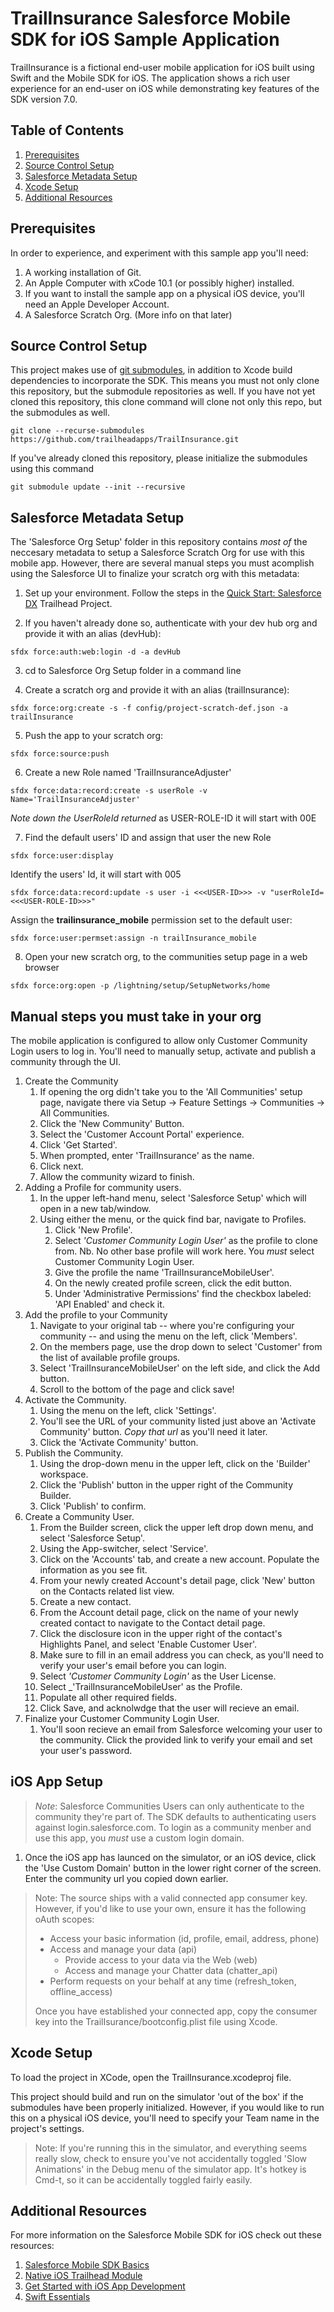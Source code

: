 # TrailInsurance Salesforce Mobile SDK for iOS Sample Application

TrailInsurance is a fictional end-user mobile application for iOS built using Swift and the Mobile SDK for iOS. The application shows a rich user experience for an end-user on iOS while demonstrating key features of the SDK version 7.0.

## Table of Contents

1. [Prerequisites](#pre)
1. [Source Control Setup](#download)
1. [Salesforce Metadata Setup](#sfMetadata)
1. [Xcode Setup](#xcode)
1. [Additional Resources](#resources)

## Prerequisites <a name="pre"></a>

In order to experience, and experiment with this sample app you'll need:

1. A working installation of Git.
2. An Apple Computer with xCode 10.1 (or possibly higher) installed.
3. If you want to install the sample app on a physical iOS device, you'll need an Apple Developer Account.
4. A Salesforce Scratch Org. (More info on that later)

## Source Control Setup <a name="download"></a>

This project makes use of [git submodules](https://git-scm.com/book/en/v2/Git-Tools-Submodules), in addition to Xcode build dependencies to incorporate the SDK. This means you must not only clone this repository, but the submodule repositories as well. If you have not yet cloned this repository, this clone command will clone not only this repo, but the submodules as well.

```console
git clone --recurse-submodules https://github.com/trailheadapps/TrailInsurance.git
```

If you've already cloned this repository, please initialize the submodules using this command

```console
git submodule update --init --recursive
```

## Salesforce Metadata Setup <a name="sfMetadata"></a>

The 'Salesforce Org Setup' folder in this repository contains _most of_ the neccesary metadata to setup a Salesforce Scratch Org for use with this mobile app. However, there are several manual steps you must acomplish using the Salesforce UI to finalize your scratch org with this metadata:

1. Set up your environment. Follow the steps in the [Quick Start: Salesforce DX](https://trailhead.salesforce.com/en/content/learn/projects/quick-start-salesforce-dx) Trailhead Project.

2. If you haven't already done so, authenticate with your dev hub org and provide it with an alias (devHub):

```
sfdx force:auth:web:login -d -a devHub
```

3. cd to Salesforce Org Setup folder in a command line

4. Create a scratch org and provide it with an alias (trailInsurance):

```
sfdx force:org:create -s -f config/project-scratch-def.json -a trailInsurance
```

5. Push the app to your scratch org:

```
sfdx force:source:push
```

6. Create a new Role named 'TrailInsuranceAdjuster'

```
sfdx force:data:record:create -s userRole -v Name='TrailInsuranceAdjuster'
```

_Note down the UserRoleId returned_ as USER-ROLE-ID it will start with 00E

7. Find the default users' ID and assign that user the new Role

```
sfdx force:user:display
```

Identify the users' Id, it will start with 005

```
sfdx force:data:record:update -s user -i <<<USER-ID>>> -v "userRoleId=<<<USER-ROLE-ID>>>"
```

Assign the **trailinsurance_mobile** permission set to the default user:

```
sfdx force:user:permset:assign -n trailInsurance_mobile
```

8. Open your new scratch org, to the communities setup page in a web browser

```
sfdx force:org:open -p /lightning/setup/SetupNetworks/home
```

## Manual steps you must take in your org

The mobile application is configured to allow only Customer Community Login users to log in. You'll need to manually setup, activate and publish a community through the UI.

1. Create the Community
   1. If opening the org didn't take you to the 'All Communities' setup page, navigate there via Setup -> Feature Settings -> Communities -> All Communities.
   2. Click the 'New Community' Button.
   3. Select the 'Customer Account Portal' experience.
   4. Click 'Get Started'.
   5. When prompted, enter 'TrailInsurance' as the name.
   6. Click next.
   7. Allow the community wizard to finish.
2. Adding a Profile for community users.
   1. In the upper left-hand menu, select 'Salesforce Setup' which will open in a new tab/window.
   2. Using either the menu, or the quick find bar, navigate to Profiles.
      1. Click 'New Profile'.
      2. Select _'Customer Community Login User'_ as the profile to clone from. Nb. No other base profile will work here. You _must_ select Customer Community Login User.
      3. Give the profile the name 'TrailInsuranceMobileUser'.
      4. On the newly created profile screen, click the edit button.
      5. Under 'Administrative Permissions' find the checkbox labeled: 'API Enabled' and check it.
3. Add the profile to your Community
   1. Navigate to your original tab -- where you're configuring your community -- and using the menu on the left, click 'Members'.
   2. On the members page, use the drop down to select 'Customer' from the list of available profile groups.
   3. Select 'TrailInsuranceMobileUser' on the left side, and click the Add button.
   4. Scroll to the bottom of the page and click save!
4. Activate the Community.
   1. Using the menu on the left, click 'Settings'.
   2. You'll see the URL of your community listed just above an 'Activate Community' button. _Copy that url_ as you'll need it later.
   3. Click the 'Activate Community' button.
5. Publish the Community.
   1. Using the drop-down menu in the upper left, click on the 'Builder' workspace.
   2. Click the 'Publish' button in the upper right of the Community Builder.
   3. Click 'Publish' to confirm.
6. Create a Community User.
   1. From the Builder screen, click the upper left drop down menu, and select 'Salesforce Setup'.
   2. Using the App-switcher, select 'Service'.
   3. Click on the 'Accounts' tab, and create a new account. Populate the information as you see fit.
   4. From your newly created Account's detail page, click 'New' button on the Contacts related list view.
   5. Create a new contact.
   6. From the Account detail page, click on the name of your newly created contact to navigate to the Contact detail page.
   7. Click the disclosure icon in the upper right of the contact's Highlights Panel, and select 'Enable Customer User'.
   8. Make sure to fill in an email address you can check, as you'll need to verify your user's email before you can login.
   9. Select _'Customer Community Login'_ as the User License.
   10. Select \_'TrailInsuranceMobileUser' as the Profile.
   11. Populate all other required fields.
   12. Click Save, and acknolwdge that the user will recieve an email.
7. Finalize your Customer Community Login User.
   1. You'll soon recieve an email from Salesforce welcoming your user to the community. Click the provided link to verify your email and set your user's password.

## iOS App Setup

> _Note_: Salesforce Communities Users can only authenticate to the community they're part of. The SDK defaults to authenticating users against login.salesforce.com. To login as a community menber and use this app, you _must_ use a custom login domain.

1. Once the iOS app has launced on the simulator, or an iOS device, click the 'Use Custom Domain' button in the lower right corner of the screen. Enter the community url you copied down earlier.

> Note: The source ships with a valid connected app consumer key. However, if you'd like to use your own, ensure it has the following oAuth scopes:
>
> - Access your basic information (id, profile, email, address, phone)
> - Access and manage your data (api)
>   - Provide access to your data via the Web (web)
>   - Access and manage your Chatter data (chatter_api)
> - Perform requests on your behalf at any time (refresh_token, offline_access)
>
> Once you have established your connected app, copy the consumer key into the TrailIsurance/bootconfig.plist file using Xcode.

## Xcode Setup <a name="xcode"></a>

To load the project in XCode, open the TrailInsurance.xcodeproj file.

This project should build and run on the simulator 'out of the box' if the submodules have been properly initialized. However, if you would like to run this on a physical iOS device, you'll need to specify your Team name in the project's settings.

> Note: If you're running this in the simulator, and everything seems really slow, check to ensure you've not accidentally toggled 'Slow Animations' in the Debug menu of the simulator app. It's hotkey is Cmd-t, so it can be accidentally toggled fairly easily.

## Additional Resources <a name="resources"></a>

For more information on the Salesforce Mobile SDK for iOS check out these resources:

1. [Salesforce Mobile SDK Basics](https://trailhead.salesforce.com/en/content/learn/modules/mobile_sdk_introduction)
2. [Native iOS Trailhead Module](https://trailhead.salesforce.com/en/content/learn/modules/mobile_sdk_native_ios)
3. [Get Started with iOS App Development](https://trailhead.salesforce.com/en/content/learn/trails/start-ios-appdev)
4. [Swift Essentials](https://trailhead.salesforce.com/en/content/learn/modules/swift-essentials)
